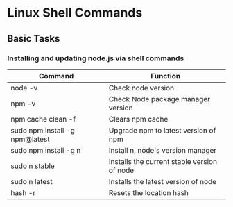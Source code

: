 # Linux Shell Commands

## Basic Tasks

### Installing and updating node.js via shell commands

Command | Function
------- | --------
node -v | Check node version
npm -v | Check Node package manager version
npm cache clean -f | Clears npm cache
sudo npm install -g npm@latest | Upgrade npm to latest version of npm
sudo npm install -g n | Install n, node's version manager
sudo n stable | Installs the current stable version of node
sudo n latest | Installs the latest version of node
hash -r | Resets the location hash
